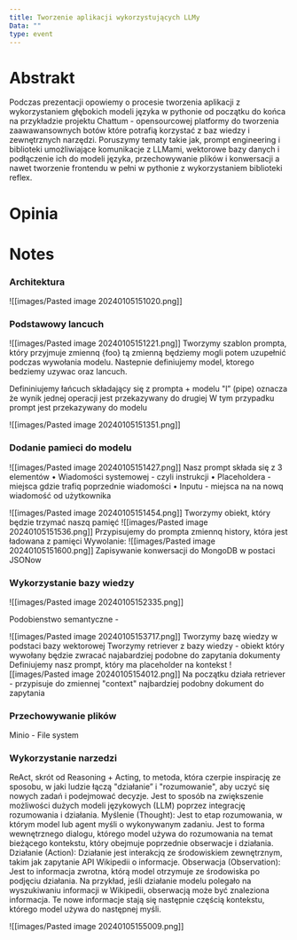 ```yaml
---
title: Tworzenie aplikacji wykorzystujących LLMy
Data: ""
type: event
---
```

# Abstrakt
Podczas prezentacji opowiemy o procesie tworzenia aplikacji z wykorzystaniem głębokich modeli języka w pythonie od początku do końca na przykładzie projektu Chattum - opensourcowej platformy do tworzenia zaawawansownych botów które potrafią korzystać z baz wiedzy i zewnętrznych narzędzi. Poruszymy tematy takie jak, prompt engineering i biblioteki umożliwiające komunikacje z LLMami, wektorowe bazy danych i podłączenie ich do modeli języka, przechowywanie plików i konwersacji a nawet tworzenie frontendu w pełni w pythonie z wykorzystaniem biblioteki reflex.
# Opinia

# Notes

### Architektura
![[images/Pasted image 20240105151020.png]]

### Podstawowy lancuch
![[images/Pasted image 20240105151221.png]]
Tworzymy szablon prompta, który przyjmuje zmiennq {foo} tą zmienną będziemy mogli potem uzupełnić podczas wywołania modelu. Nastepnie definiujemy model, ktorego bedziemy uzywac oraz lancuch.

Defininiujemy łańcuch składający się z prompta + modelu "l” (pipe) oznacza że wynik jednej operacji jest przekazywany do drugiej W tym przypadku prompt jest przekazywany do modelu

![[images/Pasted image 20240105151351.png]]
### Dodanie pamieci do modelu
![[images/Pasted image 20240105151427.png]]
Nasz prompt składa się z 3 elementów
• Wiadomości systemowej - czyli instrukcji
• Placeholdera - miejsca gdzie trafiq poprzednie wiadomości
• Inputu - miejsca na na nowq wiadomość od użytkownika

![[images/Pasted image 20240105151454.png]]
Tworzymy obiekt, który będzie trzymać naszq pamięć
![[images/Pasted image 20240105151536.png]]
Przypisujemy do prompta zmiennq history, która jest ładowana z pamięci
Wywolanie:
![[images/Pasted image 20240105151600.png]]
Zapisywanie konwersacji do MongoDB w postaci JSONow
### Wykorzystanie bazy wiedzy
![[images/Pasted image 20240105152335.png]]

Podobienstwo semantyczne - 

![[images/Pasted image 20240105153717.png]]
Tworzymy bazę wiedzy w podstaci bazy wektorowej
Tworzymy retriever z bazy wiedzy - obiekt który wywołany będzie zwracać
najabardziej podobne do zapytania dokumenty
Definiujemy nasz prompt, który ma placeholder na kontekst
![[images/Pasted image 20240105154012.png]]
Na początku działa retriever - przypisuje do zmiennej "context" najbardziej
podobny dokument do zapytania

### Przechowywanie plików
Minio - File system

### Wykorzystanie narzedzi
ReAct, skrót od Reasoning + Acting, to metoda, która czerpie inspirację ze sposobu, w jaki ludzie łączą "działanie” i "rozumowanie", aby uczyć się nowych zadań i podejmować decyzje. Jest to sposób na zwiększenie możliwości dużych modeli językowych (LLM) poprzez integrację
rozumowania i działania.
Myślenie (Thought): Jest to etap rozumowania, w którym model lub agent myśli o wykonywanym
zadaniu. Jest to forma wewnętrznego dialogu, którego model używa do rozumowania na temat
bieżącego kontekstu, który obejmuje poprzednie obserwacje i działania.
Działanie (Action): Działanie jest interakcjq ze środowiskiem zewnętrznym, takim jak zapytanie API Wikipedii o informacje.
Obserwacja (Observation): Jest to informacja zwrotna, którą model otrzymuje ze środowiska po
podjęciu działania. Na przykład, jeśli działanie modelu polegało na wyszukiwaniu informacji w
Wikipedii, obserwacją może być znaleziona informacja. Te nowe informacje stają się następnie częścią
kontekstu, którego model używa do następnej myśli.

![[images/Pasted image 20240105155009.png]]